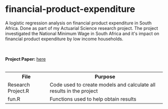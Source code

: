 # financial-product-expenditure

A logistic regression analysis on financial product expenditure in South Africa. Done as part of my Actuarial Science research project. The project investigated the National Minimum Wage in South Africa and it's impact on financial product expenditure by low income households.

<br>
<br>
<b> Project Paper: </b> <a href="https://github.com/conorosully/financial-product-expenditure/blob/master/OSLCON001%20final%20hand%20in%202016.pdf"> here </a>
<br>
<br>
<table>
  <tr>
    <th>File</th>
    <th><span style="font-weight:bold">Purpose</span></th>
  </tr>
  <tr>
    <td>Research Project.R</td>
    <td>Code used to create models and calculate all results in the project</td>
  </tr>
  <tr>
    <td>fun.R</td>
    <td>Functions used to help obtain results </td>
  </tr>
</table>
